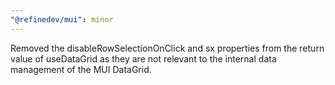 ```yaml
---
"@refinedev/mui": minor
---
```


Removed the disableRowSelectionOnClick and sx properties from the return value of useDataGrid as they are not relevant to the internal data management of the MUI DataGrid.
